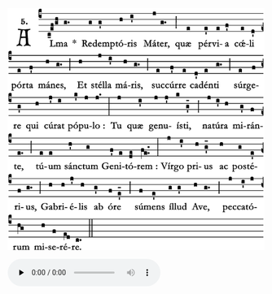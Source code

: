 ![](images/alma-redemptoris-mater.svg.png)

<audio src="https://storage.googleapis.com/kyriale/20-alma-redemptoris-mater.m4a" controls="controls" preload="none"></audio>
